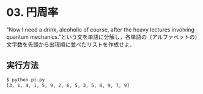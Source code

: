 # 03. 円周率

"Now I need a drink, alcoholic of course, after the heavy lectures involving quantum mechanics."という文を単語に分解し，各単語の（アルファベットの）文字数を先頭から出現順に並べたリストを作成せよ．

## 実行方法

```bash
$ python pi.py
[3, 1, 4, 1, 5, 9, 2, 6, 5, 3, 5, 8, 9, 7, 9]
```
